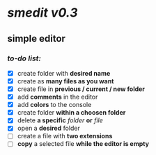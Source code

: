# *smedit v0.3*
## **simple editor**

### **_to-do list:_**
- [x] create folder with **desired name**
- [x] create as **many files as you want**
- [x] create file in **previous / current / new folder**
- [x] add **comments** in the editor
- [x] add **colors** to the console
- [x] create folder **within a choosen folder**
- [x] delete **a specific** _folder_ **or** _file_
- [x] open a **desired** folder
- [ ] create a file with **two extensions**
- [ ] **copy** a selected file **while the editor is empty**
